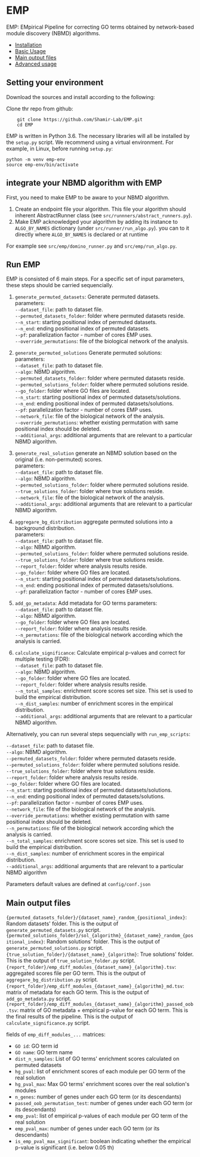 # EMP

EMP: EMpirical Pipeline for correcting GO terms obtained by network-based module discovery (NBMD) algorithms.

- [Installation](#installation)
- [Basic Usage](#basic-usage)
- [Main output files](#main-output-files)
- [Advanced usage](#advanced-usage)

## Setting your environment

Download the sources and install according to the following:

Clone thr repo from github:
```
    git clone https://github.com/Shamir-Lab/EMP.git
    cd EMP
```

EMP is written in Python 3.6. The necessary libraries will all be installed by the `setup.py` script.
We recommend using a virtual environment. For example, in Linux, before running `setup.py`:
```
python -m venv emp-env
source emp-env/bin/activate
```


## integrate your NBMD algorithm with EMP

First, you need to make EMP to be aware to your NBMD algorithm.    
1. Create an endpoint file your algorithm.  This file your algorithm should inherent AbstractRunner class (see `src/runnners/abstract_runners.py`).   
2. Make EMP acknowledged your algorithm by adding its instance to `ALGO_BY_NAMES` dictionary (under `src/runner/run_algo.py`). you can to it directly where `ALGO_BY_NAMES` is declared or at runtime   
 
For example see `src/emp/domino_runner.py` and `src/emp/run_algo.py`. 

## Run EMP

EMP is consisted of 6 main steps. For a specific set of input parameters, these steps should be carried sequencially.

1. `generate_permuted_datasets`: Generate permuted datasets.  
parameters:  
`--dataset_file`: path to dataset file.  
`--permuted_datasets_folder`: folder where permuted datasets reside.  
`--n_start`: starting positional index of permuted datasets.  
`--n_end`: ending positional index of permuted datasets.  
`--pf`: parallelization factor - number of cores EMP uses.  
`--override_permutations`: file of the biological network of the analysis.  
  
2. `generate_permuted_solutions` Generate permuted solutions:  
parameters:  
`--dataset_file`: path to dataset file.  
`--algo`: NBMD algorithm.  
`--permuted_datasets_folder`: folder where permuted datasets reside.  
`--permuted_solutions_folder`: folder where permuted solutions reside.  
`--go_folder`: folder where GO files are located.  
`--n_start`: starting positional index of permuted datasets/solutions.  
`--n_end`: ending positional index of permuted datasets/solutions.  
`--pf`: parallelization factor - number of cores EMP uses.  
`--network_file`: file of the biological network of the analysis.  
`--override_permutations`: whether existing permutation with same positional index should be deleted.  
`--additional_args`: additional arguments that are relevant to a particular NBMD algorithm.   
  
3. `generate_real_solution` generate an NBMD solution based on the original (i.e. non-permuted) scores.  
parameters:  
`--dataset_file`: path to dataset file.  
`--algo`: NBMD algorithm.  
`--permuted_solutions_folder`: folder where permuted solutions reside.  
`--true_solutions_folder`: folder where true solutions reside.  
`--network_file`: file of the biological network of the analysis.  
`--additional_args`: additional arguments that are relevant to a particular NBMD algorithm. 
  
4. `aggregare_bg_distribution` aggregate permuted solutions into a background distribution.  
parameters:  
`--dataset_file`: path to dataset file.  
`--algo`: NBMD algorithm.  
`--permuted_solutions_folder`: folder where permuted solutions reside.  
`--true_solutions_folder`: folder where true solutions reside.  
`--report_folder`: folder where analysis results reside.  
`--go_folder`: folder where GO files are located.  
`--n_start`: starting positional index of permuted datasets/solutions.  
`--n_end`: ending positional index of permuted datasets/solutions.  
`--pf`: parallelization factor - number of cores EMP uses.  
  
5. `add_go_metadata`: Add metadata for GO terms
parameters:  
`--dataset_file`: path to dataset file.  
`--algo`: NBMD algorithm.  
`--go_folder`: folder where GO files are located.  
`--report_folder`: folder where analysis results reside.  
`--n_permutations`: file of the biological network according which the analysis is carried.

6. `calculate_significance`: Calculate empirical p-values and correct for multiple testing (FDR):  
`--dataset_file`: path to dataset file.  
`--algo`: NBMD algorithm.  
`--go_folder`: folder where GO files are located.  
`--report_folder`: folder where analysis results reside.  
`--n_total_samples`: enrichment score scores set size. This set is used to build the empirical distribution.  
`--n_dist_samples`: number of enrichment scores in the empirical distribution.  
`--additional_args`: additional arguments that are relevant to a particular NBMD algorithm.
  
Alternatively, you can run several steps sequencially with `run_emp_scripts`:


`--dataset_file`: path to dataset file.  
`--algo`: NBMD algorithm.  
`--permuted_datasets_folder`: folder where permuted datasets reside.  
`--permuted_solutions_folder`: folder where permuted solutions reside.  
`--true_solutions_folder`: folder where true solutions reside.  
`--report_folder`: folder where analysis results reside.  
`--go_folder`: folder where GO files are located.  
`--n_start`: starting positional index of permuted datasets/solutions.  
`--n_end`: ending positional index of permuted datasets/solutions.  
`--pf`: parallelization factor - number of cores EMP uses.  
`--network_file`: file of the biological network of the analysis.  
`--override_permutations`: whether existing permutation with same positional index should be deleted.  
`--n_permutations`: file of the biological network according which the analysis is carried.  
`--n_total_samples`: enrichment score scores set size. This set is used to build the empirical distribution.  
`--n_dist_samples`: number of enrichment scores in the empirical distribution.  
`--additional_args`: additional arguments that are relevant to a particular NBMD algorithm  

Parameters default values are defined at `config/conf.json`  

## Main output files

`{permuted_datasets_folder}/{dataset_name}_random_{positional_index}`: Random datasets' folder. This is the output of `generate_permuted_datasets.py` script.   
`{permuted_solutions_folder}/sol_{algorithm}_{dataset_name}_random_{positional_index}`: Random solutions' folder. This is the output of `generate_permuted_solutions.py` script.  
`{true_solution_folder}/{dataset_name}_{algorithm}`: True solutions' folder. This is the output of `true_solution_folder.py` script.  
`{report_folder}/emp_diff_modules_{dataset_name}_{algorithm}.tsv`: aggregated scores file per GO term. This is the output of `aggregare_bg_distribution.py` script.  
`{report_folder}/emp_diff_modules_{dataset_name}_{algorithm}_md.tsv`: matrix of metadata for each GO term. This is the output of `add_go_metadata.py` script.  
`{report_folder}/emp_diff_modules_{dataset_name}_{algorithm}_passed_oob.tsv`: matrix of GO metadata + empirical p-value for each GO term. This is the final results of the pipeline. This is the output of `calculate_significance.py` script.  

fields of `emp_diff_modules_...` matrices:
* `GO id`: GO term id 
* `GO name`: GO term name
* `dist_n_samples`: List of GO terms' enrichment scores calculated on permuted datasets
* `hg_pval`: list of enrichment scores of each module per GO term of the real solution
* `hg_pval_max`: Max GO terms' enrichment scores over the real solution's modules
* `n_genes`: number of genes under each GO term (or its descendants) 
* `passed_oob_permutation_test`: number of genes under each GO term (or its descendants)
* `emp_pval`: list of empirical p-values of each module per GO term of the real solution
* `emp_pval_max`: number of genes under each GO term (or its descendants)
* `is_emp_pval_max_significant`: boolean indicating whether the empirical p-value is significant (i.e. below 0.05 th) 
